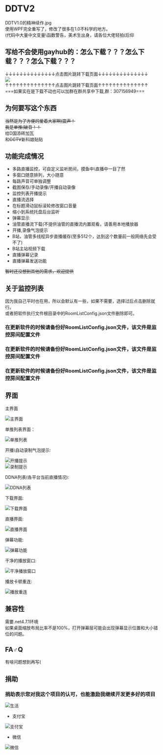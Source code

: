 # DDTV2

DDTV1.0的精神续作.jpg  
使用WPF完全重写了，修改了很多在1.0不科学的地方。  
(代码中大量中文变量\函数警告，美术生出身，请各位大佬轻拍(后仰

## 写给不会使用gayhub的：怎么下载？？？怎么下载？？？怎么下载？？？
↓↓↓↓↓↓↓↓↓↓↓↓↓↓点击图片跳转下载页面↓↓↓↓↓↓↓↓↓↓↓↓↓↓  
[![](https://user-images.githubusercontent.com/9378097/54915191-8e3f0f80-4f31-11e9-8bbb-b4f3fb0ead6b.png)](https://github.com/CHKZL/DDTV/releases/latest)  
↑↑↑↑↑↑↑↑↑↑↑↑↑↑点击图片跳转下载页面↑↑↑↑↑↑↑↑↑↑↑↑↑↑  
===如果实在是下载不动也可以加群在群共享中下载,群：307156949===

## 为何要写这个东西
~~当然是为了方便的爱着大家啊(震声！~~  
~~我是单推(破音！！~~  
给D国添砖加瓦  
和~~CCTV~~新科娘贴贴



## 功能完成情况
* 多路直播监控，可自定义监听房间，摸鱼中\直播中一目了然
* 多窗口随意排列，大小随意
* 每路声音可单独调整
* 截图保存/手动录像/开播自动录像
* 监控列表开播提示
* 直播流选择
* 在标题滑动鼠标滚轮修改窗口音量
* 缩小到系统托盘后台监听
* 弹幕显示
* 油管直播流下载(不提供油管的直播流内置观看，请善用本地播放器
* 开播,录像气泡提示
* B站，油管多线程异步直播缓存(至多512个，达到这个数量前一般网络先会受不了)
* B站主站视频下载
* 直播弹幕记录
* 直播弹幕发送功能
  
~~暂时还没想到其他的需求，欢迎提供~~

## 关于监控列表
因为我自己平时也在用，所以会默认有一些，如果不需要，选择过后点击删除就行。  
或者把软件执行文件根目录中的RoomListConfig.json文件删除即可。  

### 在更新软件的时候请备份好RoomListConfig.json文件，该文件是监控房间配置文件
### 在更新软件的时候请备份好RoomListConfig.json文件，该文件是监控房间配置文件
### 在更新软件的时候请备份好RoomListConfig.json文件，该文件是监控房间配置文件

## 界面
主界面

![主界面](https://github.com/CHKZL/DDTV2/blob/master/DDTV_New/%E8%BD%AF%E4%BB%B6%E5%9B%BE/%E9%A6%96%E9%A1%B5.png)

单推列表界面：

![单推列表](https://github.com/CHKZL/DDTV2/blob/master/DDTV_New/%E8%BD%AF%E4%BB%B6%E5%9B%BE/%E5%8D%95%E6%8E%A8%E7%9B%91%E6%8E%A7.png)

开播\自动录制气泡提示:

![开播提示](https://github.com/CHKZL/DDTV2/blob/master/DDTV_New/%E8%BD%AF%E4%BB%B6%E5%9B%BE/%E5%BC%80%E6%92%AD%E6%8F%90%E9%86%92.png)  
![录制提示](https://github.com/CHKZL/DDTV2/blob/master/DDTV_New/%E8%BD%AF%E4%BB%B6%E5%9B%BE/%E5%BD%95%E5%88%B6%E6%8F%90%E7%A4%BA.png)  

DDNA列表(各平台当前直播情况):

![DDNA列表](https://github.com/CHKZL/DDTV2/blob/master/DDTV_New/%E8%BD%AF%E4%BB%B6%E5%9B%BE/DDNA%E5%88%97%E8%A1%A8(%E5%90%84%E5%B9%B3%E5%8F%B0%E5%BD%93%E5%89%8D%E7%9B%B4%E6%92%AD%E6%83%85%E5%86%B5).png)

下载界面:

![下载界面](https://github.com/CHKZL/DDTV2/blob/master/DDTV_New/%E8%BD%AF%E4%BB%B6%E5%9B%BE/%E4%B8%8B%E8%BD%BD%E7%95%8C%E9%9D%A2.png)

直播界面:

![直播界面](https://github.com/CHKZL/DDTV2/blob/master/DDTV_New/%E8%BD%AF%E4%BB%B6%E5%9B%BE/%E6%92%AD%E6%94%BE%E5%87%86%E5%A4%87%E7%95%8C%E9%9D%A2.png)

弹幕功能:

![弹幕功能](https://github.com/CHKZL/DDTV2/blob/master/DDTV_New/%E8%BD%AF%E4%BB%B6%E5%9B%BE/%E6%92%AD%E6%94%BE%E5%BC%B9%E5%B9%95%E7%95%8C%E9%9D%A2.png)

干净的播放窗口:

![干净播放窗口](https://github.com/CHKZL/DDTV2/blob/master/DDTV_New/%E8%BD%AF%E4%BB%B6%E5%9B%BE/%E5%B9%B2%E5%87%80%E6%92%AD%E6%94%BE%E7%95%8C%E9%9D%A2.png)

播放卡顿重连:

![播放重连](https://github.com/CHKZL/DDTV2/blob/master/DDTV_New/%E8%BD%AF%E4%BB%B6%E5%9B%BE/%E5%8D%A1%E9%A1%BF%E9%87%8D%E8%BF%9E.png)

## 兼容性
需要.net4.7.1环境  
如果桌面缩放布局比率不是100%，打开弹幕层可能会出现弹幕显示位置和大小错位的问题。

## FA♂Q
有啥问题想到再写(

## 捐助
### 捐助表示您对我这个项目的认可，也能激励我继续开发更多好的项目

![生活](https://github.com/CHKZL/DDTV2/blob/master/DDTV_New/%E7%94%9F%E6%B4%BB.png)

* 支付宝

![支付宝](https://github.com/CHKZL/DDTV/blob/master/src/ZFB.png)
* 微信

![微信](https://github.com/CHKZL/DDTV/blob/master/src/WX.png)
